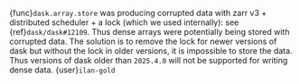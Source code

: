 {func}`dask.array.store` was producing corrupted data with zarr v3 + distributed scheduler + a lock (which we used internally): see {ref}`dask/dask#12109`. Thus dense arrays were potentially being stored with corrupted data. The solution is to remove the lock for newer versions of dask but without the lock in older versions, it is impossible to store the data. Thus versions of dask older than `2025.4.0` will not be supported for writing dense data. {user}`ilan-gold`
